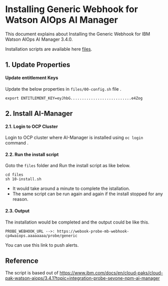 # Installing Generic Webhook for Watson AIOps AI Manager

This document explains about Installing the Generic Webhook for IBM Watson AIOps AI Manager 3.4.0.

Installation scripts are available here [files](./files).

## 1. Update Properties

#### Update entitlement Keys

Update the below properties in `files/00-config.sh` file .

```
export ENTITLEMENT_KEY=eyJhbG...........................e4Zog
```

## 2. Install AI-Manager

#### 2.1. Login to OCP Cluster

Login to OCP cluster where AI-Manager is installed using  `oc login` command .

#### 2.2. Run the install script

Goto the `files` folder and Run the install script as like below.

```
cd files
sh 10-install.sh
```

- It would take around a minute to complete the istallation. 
- The same script can be run again and again if the install stopped for any reason.

#### 2.3. Output
 
The installation would be completed and the output could be like this.

```
PROBE_WEBHOOK_URL -->: https://webook-probe-mb-webhook-cp4waiops.aaaaaaaa/probe/generic
```

You can use this link to push alerts.


## Reference

The script is based out of https://www.ibm.com/docs/en/cloud-paks/cloud-pak-watson-aiops/3.4.1?topic=integration-probe-sevone-npm-ai-manager
